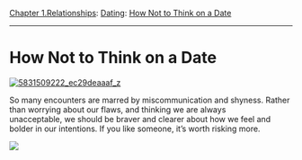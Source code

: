 [Chapter 1.Relationships](https://www.theschooloflife.com/thebookoflife/category/relationships/): [Dating](https://www.theschooloflife.com/thebookoflife/category/relationships/dating/): [How Not to Think on a Date](https://www.theschooloflife.com/thebookoflife/how-not-to-think-on-a-date/)

* * *

# How Not to Think on a Date

[![5831509222_ec29deaaaf_z](https://www.theschooloflife.com/thebookoflife/wp-content/uploads/2014/11/5831509222_ec29deaaaf_z.jpg)](http://www.thebookoflife.org/wp-content/uploads/2014/11/5831509222_ec29deaaaf_z.jpg)

So many encounters are marred by&nbsp;miscommunication and shyness. Rather than worrying about our flaws, and thinking we are always unacceptable,&nbsp;we should be braver and&nbsp;clearer about how we feel and bolder in our intentions.&nbsp;If you like someone, it’s worth risking more.

[![](https://img.youtube.com/vi/KWjYaZQb_rk/0.jpg)](//www.youtube.com/embed/KWjYaZQb_rk? '')
